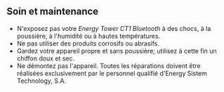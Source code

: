 ## Soin et maintenance 

* N'exposez pas votre *Energy Tower CT1 Bluetooth* à des chocs, à la poussière, à l'humidité ou à hautes températures.
*	Ne pas utiliser des produits corrosifs ou abrasifs.
*	Gardez votre appareil propre et sans poussière; utilisez à cette fin un chiffon doux et sec.
*	Ne démontez pas l'appareil. Toutes les réparations doivent être réalisées exclusivement par le personnel qualifié d'Energy Sistem Technology, S.A.

